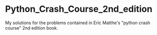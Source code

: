 # Python_Crash_Course_2nd_edition
My solutions for the problems contained in Eric Matthe's "python crash course" 2nd edition book.
